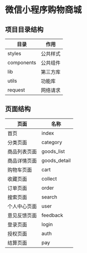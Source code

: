 # 微信小程序购物商城



## 项目目录结构

| 目录       | 作用     |
| ---------- | -------- |
| styles     | 公共样式 |
| components | 公共组件 |
| lib        | 第三方库 |
| utils      | 功能库   |
| request    | 网络请求 |



## 页面结构

| 页面         | 名称         |
| ------------ | ------------ |
| 首页         | index        |
| 分类页面     | category     |
| 商品列表页面 | goods_list   |
| 商品详情页面 | goods_detail |
| 购物车页面   | cart         |
| 收藏页面     | collect      |
| 订单页面     | order        |
| 搜索页面     | search       |
| 个人中心页面 | user         |
| 意见反馈页面 | feedback     |
| 登录页面     | login        |
| 授权页面     | auth         |
| 结算页面     | pay          |

